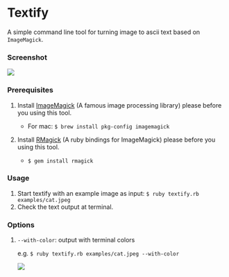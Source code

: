# Textify

A simple command line tool for turning image to ascii text based on `ImageMagick`.

### Screenshot

![](https://github.com/shrimp509/terminal-games/blob/main/screenshots/textify-example.png)

### Prerequisites

1. Install [ImageMagick](https://imagemagick.org/index.php) (A famous image processing library) please before you using this tool.

    * For mac: `$ brew install pkg-config imagemagick`

2. Install [RMagick](https://github.com/rmagick/rmagick) (A ruby bindings for ImageMagick) please before you using this tool.

    * `$ gem install rmagick`

### Usage

1. Start textify with an example image as input: `$ ruby textify.rb examples/cat.jpeg`
2. Check the text output at terminal.

### Options

1. `--with-color`: output with terminal colors

    e.g. `$ ruby textify.rb examples/cat.jpeg --with-color`

    ![](https://github.com/shrimp509/terminal-games/blob/main/screenshots/textify-with-color-example.png)
